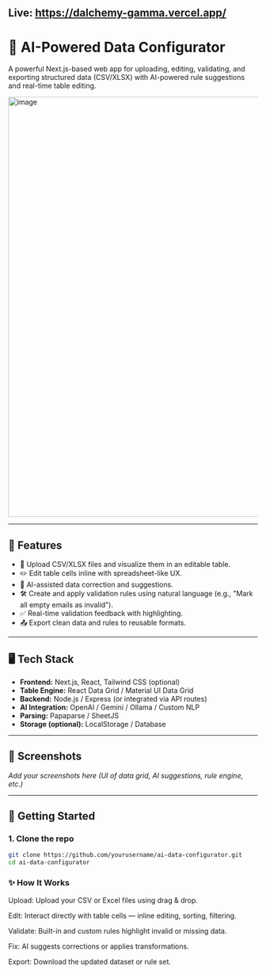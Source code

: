 Live: https://dalchemy-gamma.vercel.app/
---

# 🧠 AI-Powered Data Configurator

A powerful Next.js-based web app for uploading, editing, validating, and exporting structured data (CSV/XLSX) with AI-powered rule suggestions and real-time table editing.

<img width="1903" height="849" alt="image" src="https://github.com/user-attachments/assets/fdc3d5ff-5e55-4dab-a4c8-8babf6d285bb" />

---

## 🚀 Features

- 📁 Upload CSV/XLSX files and visualize them in an editable table.
- ✏️ Edit table cells inline with spreadsheet-like UX.
- 🧠 AI-assisted data correction and suggestions.
- 🛠️ Create and apply validation rules using natural language (e.g., "Mark all empty emails as invalid").
- ✅ Real-time validation feedback with highlighting.
- 📤 Export clean data and rules to reusable formats.

---

## 🖥️ Tech Stack

- **Frontend:** Next.js, React, Tailwind CSS (optional)
- **Table Engine:** React Data Grid / Material UI Data Grid
- **Backend:** Node.js / Express (or integrated via API routes)
- **AI Integration:** OpenAI / Gemini / Ollama / Custom NLP
- **Parsing:** Papaparse / SheetJS
- **Storage (optional):** LocalStorage / Database

---

## 📸 Screenshots

_Add your screenshots here (UI of data grid, AI suggestions, rule engine, etc.)_

---

## 🧪 Getting Started

### 1. Clone the repo

```bash
git clone https://github.com/yourusername/ai-data-configurator.git
cd ai-data-configurator

```
### ✨ How It Works
Upload: Upload your CSV or Excel files using drag & drop.

Edit: Interact directly with table cells — inline editing, sorting, filtering.

Validate: Built-in and custom rules highlight invalid or missing data.

Fix: AI suggests corrections or applies transformations.

Export: Download the updated dataset or rule set.

